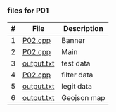 
### files for P01
|   #   | File            | Description                                        |
| :---: | --------------- | -------------------------------------------------- |
|   1   |<a href ="https://github.com/ezapez/4553-Spatial-DS-Zapata/blob/main/Assignments/P01/Banner.md">P02.cpp</a>      | Banner
|   2   |<a href ="https://github.com/ezapez/4553-Spatial-DS-Zapata/blob/main/Assignments/P01/P01.py">P02.cpp</a>      | Main 
|   3   |<a href ="https://github.com/ezapez/4553-Spatial-DS-Zapata/blob/main/Assignments/P01/01_Data.json">output.txt</a>| test data
|   4   |<a href ="https://github.com/ezapez/4553-Spatial-DS-Zapata/blob/main/Assignments/P01/sorted.json">P02.cpp</a>      | filter data 
|   5   |<a href ="https://github.com/ezapez/4553-Spatial-DS-Zapata/blob/main/Assignments/P01/new.json">output.txt</a>| legit data
|   6   |<a href ="https://github.com/ezapez/4553-Spatial-DS-Zapata/blob/main/Assignments/P01/new.geojson">output.txt</a>| Geojson map




